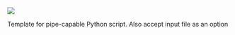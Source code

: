 <img src="https://github.com/takamatsu-shyo/pipeable_python/blob/main/data/banner.png">

Template for pipe-capable Python script. Also accept input file as an option
